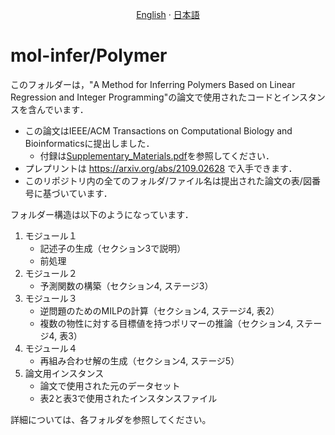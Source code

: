 <p align="center">
  <a href="/Polymer/README.md">English</a>
  ·
  <a href="/Polymer/README_jp.md">日本語</a>
</p>

# mol-infer/Polymer

このフォルダーは，"A Method for Inferring Polymers Based on Linear Regression and Integer Programming"の論文で使用されたコードとインスタンスを含んでいます．

- この論文はIEEE/ACM Transactions on Computational Biology and Bioinformaticsに提出しました．
   - 付録は[Supplementary_Materials.pdf](Supplementary_Materials.pdf)を参照してください．
- プレプリントは https://arxiv.org/abs/2109.02628 で入手できます．
- このリポジトリ内の全てのフォルダ/ファイル名は提出された論文の表/図番号に基づいています．

フォルダー構造は以下のようになっています．
1. モジュール１
   - 記述子の生成（セクション3で説明）
   - 前処理
1. モジュール２
   - 予測関数の構築（セクション4, ステージ3）
1. モジュール３
   - 逆問題のためのMILPの計算（セクション4, ステージ4, 表2）
   - 複数の物性に対する目標値を持つポリマーの推論（セクション4, ステージ4, 表3）
1. モジュール４
   - 再組み合わせ解の生成（セクション4, ステージ5）
1. 論文用インスタンス
   - 論文で使用された元のデータセット
   - 表2と表3で使用されたインスタンスファイル

詳細については、各フォルダを参照してください。
